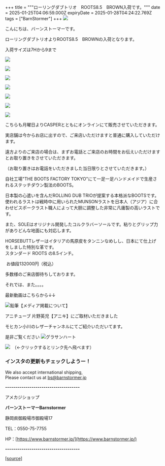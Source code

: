 +++
title = """ローリングダブトリオ　ROOTS8.5　BROWN入荷です。"""
date = 2025-01-25T04:06:59.000Z
expiryDate = 2025-01-28T04:24:22.769Z
tags = ["BarnStormer"]
+++
[![](https://stat.ameba.jp/user_images/20231023/16/barnstormer-go/b2/03/p/o0420015015354743273.png)](https://ameblo.jp/barnstormer-go/entry-12825670498.html)

こんにちは、バーンストーマーです。

ローリングダブトリオよりROOTS8.5　BROWNの入荷となります。

入荷サイズは7Hから9まで

[![](https://stat.ameba.jp/user_images/20250125/13/barnstormer-go/88/25/j/o0466070015536880986.jpg)](https://stat.ameba.jp/user_images/20250125/13/barnstormer-go/88/25/j/o0466070015536880986.jpg)

[![](https://stat.ameba.jp/user_images/20250125/13/barnstormer-go/07/16/j/o0466070015536880988.jpg)](https://stat.ameba.jp/user_images/20250125/13/barnstormer-go/07/16/j/o0466070015536880988.jpg)

[![](https://stat.ameba.jp/user_images/20250125/13/barnstormer-go/38/b3/j/o0466070015536880989.jpg)](https://stat.ameba.jp/user_images/20250125/13/barnstormer-go/38/b3/j/o0466070015536880989.jpg)

[![](https://stat.ameba.jp/user_images/20250125/13/barnstormer-go/ea/fd/j/o0466070015536880990.jpg)](https://stat.ameba.jp/user_images/20250125/13/barnstormer-go/ea/fd/j/o0466070015536880990.jpg)

[![](https://stat.ameba.jp/user_images/20250125/13/barnstormer-go/98/c1/j/o0466070015536880992.jpg)](https://stat.ameba.jp/user_images/20250125/13/barnstormer-go/98/c1/j/o0466070015536880992.jpg)

[![](https://stat.ameba.jp/user_images/20250125/13/barnstormer-go/a3/4d/j/o0466070015536880993.jpg)](https://stat.ameba.jp/user_images/20250125/13/barnstormer-go/a3/4d/j/o0466070015536880993.jpg)

[![](https://stat.ameba.jp/user_images/20250125/13/barnstormer-go/be/1b/j/o0466070015536880994.jpg)](https://stat.ameba.jp/user_images/20250125/13/barnstormer-go/be/1b/j/o0466070015536880994.jpg)

こちらも月曜日よりCASPERとともにオンラインにて販売させていただきます。

実店舗は今からお店に出すので、ご来店いただけますと普通に購入していただけます。

遠方よりのご来店の場合は、まずお電話とご来店のお時間をお伝えいただけますとお取り置きをさせていただきます。

（お取り置きはお電話をいただきました当日限りとさせていただきます。）

自社工場"THE BOOTS FACTORY TOKYO"にて一足一足ハンドメイドで生産されるステッチダウン製法のBOOTS。  
  
日本製の心遣いを含んだROLLING DUB TRIOが提案する本格派なBOOTSです。  
使われるラストは戦時中に用いられたMUNSONラストを日本人（アジア）に合わせビスポークラスト職人によって大胆に調整した非常に凡庸製の高いラストです。  
  
また、SOLEはオリジナル開発したコルクラバーソールです。粘りとグリップ力がありどんな地面にも対応します。  
  
HORSEBUTTレザーはイタリアの馬原皮をタンニンなめしし、日本にて仕上げをしました特別な革です。  
スタンダード ROOTS の8.5インチ。   
  
 お値段132000円（税込）

多数様のご来店御待ちしております。

それでは、また。。。。

最新動画はこちらから↓↓

![鉛筆](https://stat100.ameba.jp/blog/ucs/img/char/char3/519.png)【メディア掲載について】

アニチューブ 片野英児【アニキ】にご取材いただきました

モヒカン小川のレザーチャンネルにてご紹介いただいてます。

是非ご覧ください ![グラサンハート](https://stat100.ameba.jp/blog/ucs/img/char/char3/148.png)

[![](https://stat.ameba.jp/user_images/20230412/16/barnstormer-go/6a/23/p/o0108010815269242493.png)](https://www.instagram.com/barnstormer_daily/)　（←クリックするとリンク先へ飛べます）

### インスタの更新もチェックしようー！

We also accept international shipping,  
Please contact us at bs@barnstormer.jp

**\-------------------------------------**

アメカジショップ

**バーンストーマーBarnstormer**

静岡県御殿場市御殿場17

TEL：0550-75-7755

HP：[https://www.barnstormer.jp/](https://www.barnstormer.jp/)

**\-------------------------------------**

[[source]](https://ameblo.jp/barnstormer-go/entry-12883800924.html)

